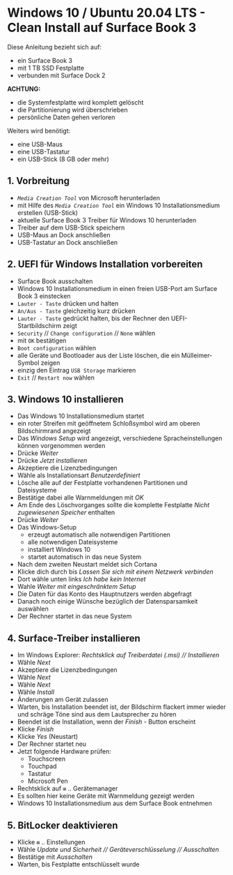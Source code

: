 # Windows 10 / Ubuntu 20.04 LTS - Clean Install auf Surface Book 3

Diese Anleitung bezieht sich auf:
* ein Surface Book 3
* mit 1 TB SSD Festplatte
* verbunden mit Surface Dock 2

__ACHTUNG:__

* die Systemfestplatte wird komplett gelöscht
* die Partitionierung wird überschrieben
* persönliche Daten gehen verloren

Weiters wird benötigt:
* eine USB-Maus
* eine USB-Tastatur
* ein USB-Stick (8 GB oder mehr)

## 1. Vorbreitung
* _`Media Creation Tool`_ von Microsoft herunterladen
* mit Hilfe des _`Media Creation Tool`_ ein Windows 10 Installationsmedium erstellen (USB-Stick)
* aktuelle Surface Book 3 Treiber für Windows 10 herunterladen
* Treiber auf dem USB-Stick speichern
* USB-Maus an Dock anschließen
* USB-Tastatur an Dock anschließen

## 2. UEFI für Windows Installation vorbereiten
* Surface Book ausschalten
* Windows 10 Installationsmedium in einen freien USB-Port am Surface Book 3 einstecken
* `Lauter - Taste` drücken und halten
* `An/Aus - Taste` gleichzeitig kurz drücken
* `Lauter - Taste` gedrückt halten, bis der Rechner den UEFI-Startbildschirm zeigt
* `Security` // `Change configuration` // `None` wählen
* mit `OK` bestätigen
* `Boot configuration` wählen
* alle Geräte und Bootloader aus der Liste löschen, die ein Mülleimer-Symbol zeigen
* einzig den Eintrag `USB Storage` markieren
* `Exit` // `Restart now` wählen

## 3. Windows 10 installieren
* Das Windows 10 Installationsmedium startet
* ein roter Streifen mit geöffnetem Schloßsymbol wird am oberen Bildschirmrand angezeigt
* Das _Windows Setup_ wird angezeigt, verschiedene Spracheinstellungen können vorgenommen werden
* Drücke _Weiter_
* Drücke _Jetzt installieren_
* Akzeptiere die Lizenzbedingungen
* Wähle als Installationsart _Benutzerdefiniert_
* Lösche alle auf der Festplatte vorhandenen Partitionen und Dateisysteme
* Bestätige dabei alle Warnmeldungen mit _OK_
* Am Ende des Löschvorganges sollte die komplette Festplatte _Nicht zugewiesenen Speicher_ enthalten
* Drücke _Weiter_
* Das Windows-Setup
  * erzeugt automatisch alle notwendigen Partitionen
  * alle notwendigen Dateisysteme
  * installiert Windows 10
  * startet automatisch in das neue System
* Nach dem zweiten Neustart meldet sich Cortana
* Klicke dich durch bis _Lassen Sie sich mit einem Netzwerk verbinden_
* Dort wähle unten links _Ich habe kein Internet_
* Wahle _Weiter mit eingeschränktem Setup_
* Die Daten für das Konto des Hauptnutzers werden abgefragt
* Danach noch einige Wünsche bezüglich der Datensparsamkeit auswählen
* Der Rechner startet in das neue System

## 4. Surface-Treiber installieren
* Im Windows Explorer: _Rechtsklick auf Treiberdatei (.msi) // Installieren_
* Wähle _Next_
* Akzeptiere die Lizenzbedingungen
* Wähle _Next_
* Wähle _Next_
* Wähle _Install_
* Änderungen am Gerät zulassen
* Warten, bis Installation beendet ist, der Bildschirm flackert immer wieder und schräge Töne sind aus dem Lautsprecher zu hören
* Beendet ist die Installation, wenn der _Finish_ - Button erscheint
* Klicke _Finish_
* Klicke _Yes_ (Neustart)
* Der Rechner startet neu
* Jetzt folgende Hardware prüfen:
  * Touchscreen
  * Touchpad
  * Tastatur
  * Microsoft Pen
* Rechtsklick auf `⊞` .. Gerätemanager
* Es sollten hier keine Geräte mit Warnmeldung gezeigt werden
* Windows 10 Installationsmedium aus dem Surface Book entnehmen

## 5. BitLocker deaktivieren
* Klicke `⊞` .. Einstellungen
* Wähle _Update und Sicherheit // Geräteverschlüsselung // Ausschalten_
* Bestätige mit _Ausschalten_
* Warten, bis Festplatte entschlüsselt wurde
